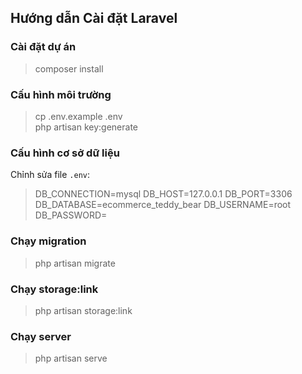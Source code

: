 ## Hướng dẫn Cài đặt Laravel

### Cài đặt dự án

> composer install

### Cấu hình môi trường

> cp .env.example .env  
> php artisan key:generate

### Cấu hình cơ sở dữ liệu

Chỉnh sửa file `.env`:

> DB_CONNECTION=mysql
> DB_HOST=127.0.0.1
> DB_PORT=3306
> DB_DATABASE=ecommerce_teddy_bear
> DB_USERNAME=root
> DB_PASSWORD=

### Chạy migration

> php artisan migrate

### Chạy storage:link

> php artisan storage:link

### Chạy server

> php artisan serve
